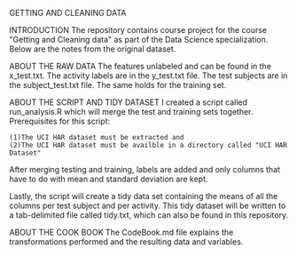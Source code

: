 GETTING AND CLEANING DATA

INTRODUCTION
The repository contains course project for the course "Getting and Cleaning data" as part of the Data Science specialization. 
Below are the notes from the original dataset. 

ABOUT THE RAW DATA
The features unlabeled and can be found in the x_test.txt. The activity labels are in the y_test.txt file. The test subjects are in the subject_test.txt file. The same holds for the training set.

ABOUT THE SCRIPT AND TIDY DATASET 
I created a script called run_analysis.R which will merge the test and training sets together. Prerequisites for this script:

    (1)The UCI HAR dataset must be extracted and
    (2)The UCI HAR dataset must be availble in a directory called "UCI HAR Dataset"

After merging testing and training, labels are added and only columns that have to do with mean and standard deviation are kept.

Lastly, the script will create a tidy data set containing the means of all the columns per test subject and per activity. This tidy dataset will be written to a tab-delimited file called tidy.txt, which can also be found in this repository.

ABOUT THE COOK BOOK
The CodeBook.md file explains the transformations performed and the resulting data and variables.
